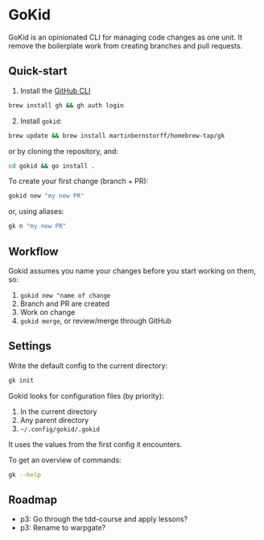 # GoKid

GoKid is an opinionated CLI for managing code changes as one unit. It remove the boilerplate work from creating branches and pull requests.

## Quick-start
1. Install the [GitHub CLI](https://cli.github.com/)

```bash
brew install gh && gh auth login
```

2. Install `gokid`:

```bash
brew update && brew install martinbernstorff/homebrew-tap/gk
```

or by cloning the repository, and:

```bash
cd gokid && go install .
```

To create your first change (branch + PR):

```bash
gokid new "my new PR"
```

or, using aliases:

```bash
gk n "my new PR"
```

## Workflow
Gokid assumes you name your changes before you start working on them, so:
1. `gokid new "name of change`
2. Branch and PR are created
3. Work on change
4. `gokid merge`, or review/merge through GitHub 

## Settings
Write the default config to the current directory:

```bash
gk init
```

Gokid looks for configuration files (by priority): 
1. In the current directory
2. Any parent directory
3. `~/.config/gokid/.gokid` 

It uses the values from the first config it encounters.

To get an overview of commands:

```bash
gk --help
```

## Roadmap
* p3: Go through the tdd-course and apply lessons?
* p3: Rename to warpgate?

